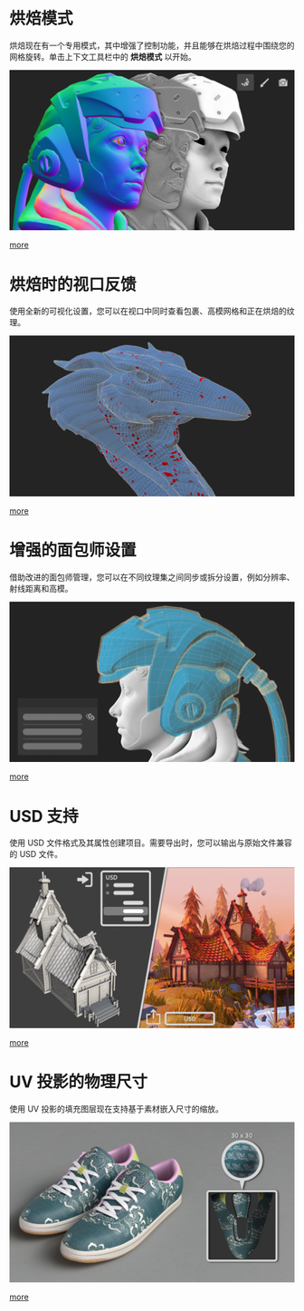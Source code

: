 # 烘焙模式
烘焙现在有一个专用模式，其中增强了控制功能，并且能够在烘焙过程中围绕您的网格旋转。单击上下文工具栏中的 **烘焙模式** 以开始。

![visual](feature_1.png)

[more](https://substance3d.adobe.com/documentation/spdoc/baking-109608997.html)

# 烘焙时的视口反馈
使用全新的可视化设置，您可以在视口中同时查看包裹、高模网格和正在烘焙的纹理。

![visual](feature_2.png)

[more](https://substance3d.adobe.com/documentation/bake/substance-bakers-172818436.html)

# 增强的面包师设置
借助改进的面包师管理，您可以在不同纹理集之间同步或拆分设置，例如分辨率、射线距离和高模。

![visual](feature_3.png)

[more](https://substance3d.adobe.com/documentation/bake/bakers-settings-172818452.html)

# USD 支持
使用 USD 文件格式及其属性创建项目。需要导出时，您可以输出与原始文件兼容的 USD 文件。

![visual](feature_4.png)

[more](https://substance3d.adobe.com/documentation/spdoc/features-28737551.html)

# UV 投影的物理尺寸
使用 UV 投影的填充图层现在支持基于素材嵌入尺寸的缩放。

![visual](feature_5.png)

[more](https://substance3d.adobe.com/documentation/spdoc/uv-projection-180191757.html)